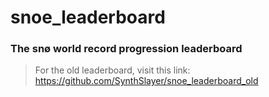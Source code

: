 # snoe_leaderboard
### The snø world record progression leaderboard
> For the old leaderboard, visit this link:
> https://github.com/SynthSlayer/snoe_leaderboard_old
